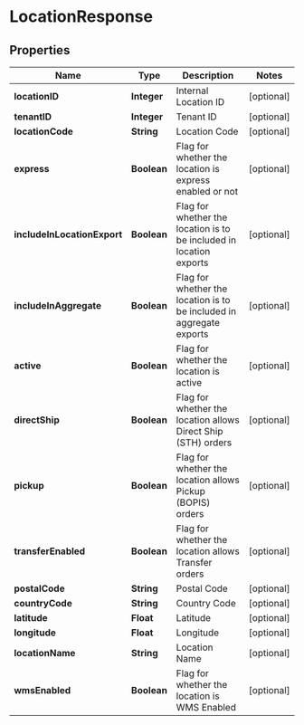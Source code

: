 
# LocationResponse

## Properties
Name | Type | Description | Notes
------------ | ------------- | ------------- | -------------
**locationID** | **Integer** | Internal Location ID |  [optional]
**tenantID** | **Integer** | Tenant ID |  [optional]
**locationCode** | **String** | Location Code |  [optional]
**express** | **Boolean** | Flag for whether the location is express enabled or not |  [optional]
**includeInLocationExport** | **Boolean** | Flag for whether the location is to be included in location exports |  [optional]
**includeInAggregate** | **Boolean** | Flag for whether the location is to be included in aggregate exports |  [optional]
**active** | **Boolean** | Flag for whether the location is active |  [optional]
**directShip** | **Boolean** | Flag for whether the location allows Direct Ship (STH) orders |  [optional]
**pickup** | **Boolean** | Flag for whether the location allows Pickup (BOPIS) orders |  [optional]
**transferEnabled** | **Boolean** | Flag for whether the location allows Transfer orders |  [optional]
**postalCode** | **String** | Postal Code |  [optional]
**countryCode** | **String** | Country Code |  [optional]
**latitude** | **Float** | Latitude |  [optional]
**longitude** | **Float** | Longitude |  [optional]
**locationName** | **String** | Location Name |  [optional]
**wmsEnabled** | **Boolean** | Flag for whether the location is WMS Enabled |  [optional]



